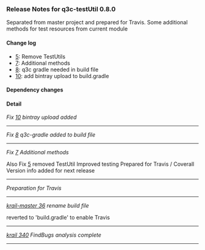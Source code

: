 ### Release Notes for q3c-testUtil 0.8.0

Separated from master project and prepared for Travis.  Some additional methods for test resources from current module

#### Change log

-   [5](https://github.com/davidsowerby/q3c-testUtil/issues/5): Remove TestUtils
-   [7](https://github.com/davidsowerby/q3c-testUtil/issues/7): Additional methods
-   [8](https://github.com/davidsowerby/q3c-testUtil/issues/8): q3c gradle needed in build file
-   [10](https://github.com/davidsowerby/q3c-testUtil/issues/10): add bintray upload to build.gradle


#### Dependency changes


#### Detail

*Fix [10](https://github.com/davidsowerby/q3c-testUtil/issues/10) bintray upload added*


---
*Fix [8](https://github.com/davidsowerby/q3c-testUtil/issues/8) q3c-gradle added to build file*


---
*Fix [7](https://github.com/davidsowerby/q3c-testUtil/issues/7) Additional methods*

Also Fix [5](https://github.com/davidsowerby/q3c-testUtil/issues/5) removed TestUtil
Improved testing
Prepared for Travis / Coverall
Version info added for next release


---
*Preparation for Travis*


---
*[krail-master 36](https://github.com/davidsowerby/krail-master/issues/36) rename build file*

reverted to 'build.gradle' to enable Travis


---
*[krail 340](https://github.com/davidsowerby/krail/issues/340) FindBugs analysis complete*


---
